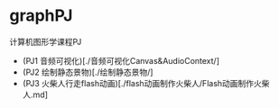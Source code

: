 # graphPJ
计算机图形学课程PJ
* (PJ1 音频可视化)[./音频可视化Canvas&AudioContext/]
* (PJ2 绘制静态景物)[./绘制静态景物/]
* (PJ3 火柴人行走flash动画)[./flash动画制作火柴人/Flash动画制作火柴人.md]
